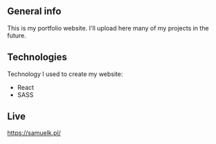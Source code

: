 ## General info
This is my portfolio website. I'll upload here many of my projects in the future.
	
## Technologies
Technology I used to create my website:
* React
* SASS
	
## Live
https://samuelk.pl/